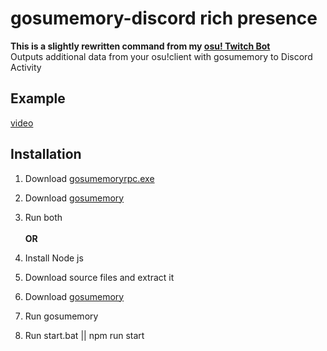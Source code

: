 # gosumemory-discord rich presence
**This is a slightly rewritten command from my [osu! Twitch Bot](https://github.com/robloxxa/ayantwitchbot/tree/master)** \
Outputs additional data from your osu!client with gosumemory to Discord Activity
## Example
[video](https://user-images.githubusercontent.com/42871188/128455072-7b1dbbdb-5c4d-4be5-9b2f-2ceb67a85b4c.mp4)
## Installation
1. Download [gosumemoryrpc.exe](https://github.com/robloxxa/gosumemory-discordrpc/releases/latest/download/gosumemoryrpc.exe)
2. Download [gosumemory](https://github.com/l3lackShark/gosumemory/releases/latest/)
3. Run both\
\
    **OR**
    

1. Install Node js
2. Download source files and extract it
3. Download [gosumemory](https://github.com/l3lackShark/gosumemory/releases/latest/)
4. Run gosumemory
5. Run start.bat || npm run start